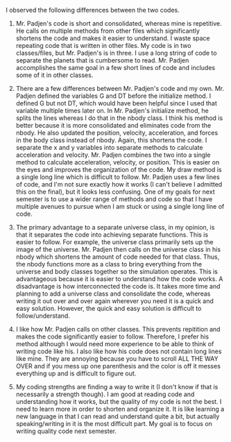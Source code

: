 I observed the following differences between the two codes.

1.  Mr. Padjen's code is short and consolidated, whereas mine is repetitive.  He calls on multiple methods from other files which significantly shortens the code and makes it easier to understand.  I waste space repeating code that is written in other files.  My code is in two classes/files, but Mr. Padjen's is in three.  I use a long string of code to separate the planets that is cumbersome to read.  Mr. Padjen accomplishes the same goal in a few short lines of code and includes some of it in other classes.  

2. There are a few differences between Mr. Padjen's code and my own.  Mr. Padjen defined the variables G and DT before the initialize method.  I defined G but not DT, which would have been helpful since I used that variable multiple times later on.  In Mr. Padjen's initialize method, he splits the lines whereas I do that in the nbody class.  I think his method is better because it is more consolidated and eliminates code from the nbody.  He also updated the position, velocity, acceleration, and forces in the body class instead of nbody.  Again, this shortens the code.  I separate the x and y variables into separate methods to calculate acceleration and velocity.  Mr. Padjen combines the two into a single method to calculate acceleration, velocity, or position.  This is easier on the eyes and improves the organization of the code.  My draw method is a single long line which is difficult to follow.  Mr. Padjen uses a few lines of code, and I'm not sure exactly how it works (I can't believe I admitted this on the final), but it looks less confusing.  One of my goals for next semester is to use a wider range of methods and code so that I have multiple avenues to pursue when I am stuck or using a single long line of code.

3.  The primary advantage to a separate universe class, in my opinion, is that it separates the code into achieving separate functions.  This is easier to follow.  For example, the universe class primarily sets up the image of the universe.  Mr. Padjen then calls on the universe class in his nbody which shortens the amount of code needed for that class.  Thus, the nbody functions more as a class to bring everything from the universe and body classes together so the simulation operates.  This is advantageous because it is easier to understand how the code works.  A disadvantage is how interconnected the code is.  It takes more time and planning to add a universe class and consolidate the code, whereas writing it out over and over again wherever you need it is a quick and easy solution.  However, the quick and easy solution is difficult to follow/understand.

4.  I like how Mr. Padjen calls on other classes.  This prevents repitition and makes the code significantly easier to follow.  Therefore, I prefer his method although I would need more experience to be able to think of writing code like his.  I also like how his code does not contain long lines like mine.  They are annoying because you have to scroll ALL THE WAY OVER and if you mess up one parenthesis and the color is off it messes everything up and is difficult to figure out.

5.  My coding strengths are finding a way to write it (I don't know if that is necessarily a strength though).  I am good at reading code and understanding how it works, but the quality of my code is not the best.  I need to learn more in order to shorten and organize it.  It is like learning a new language in that I can read and understand quite a bit, but actually speaking/writing in it is the most difficult part.  My goal is to focus on writing quality code next semester.
